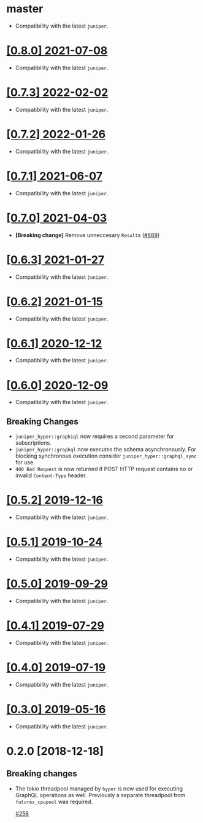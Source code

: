 # master

- Compatibility with the latest `juniper`.

# [[0.8.0] 2021-07-08](https://github.com/graphql-rust/juniper/releases/tag/juniper_hyper-0.8.0)

- Compatibility with the latest `juniper`.

# [[0.7.3] 2022-02-02](https://github.com/graphql-rust/juniper/releases/tag/juniper_hyper-v0.7.3)

- Compatibility with the latest `juniper`.

# [[0.7.2] 2022-01-26](https://github.com/graphql-rust/juniper/releases/tag/juniper_hyper-v0.7.2)

- Compatibility with the latest `juniper`.

# [[0.7.1] 2021-06-07](https://github.com/graphql-rust/juniper/releases/tag/juniper_hyper-0.7.1)

- Compatibility with the latest `juniper`.

# [[0.7.0] 2021-04-03](https://github.com/graphql-rust/juniper/releases/tag/juniper_hyper-0.7.0)

- **[Breaking change]** Remove unneccesary `Result`s ([#889](https://github.com/graphql-rust/juniper/pull/889))

# [[0.6.3] 2021-01-27](https://github.com/graphql-rust/juniper/releases/tag/juniper_hyper-0.6.3)

- Compatibility with the latest `juniper`.

# [[0.6.2] 2021-01-15](https://github.com/graphql-rust/juniper/releases/tag/juniper_hyper-0.6.2)

- Compatibility with the latest `juniper`.

# [[0.6.1] 2020-12-12](https://github.com/graphql-rust/juniper/releases/tag/juniper_hyper-0.6.1)

- Compatibility with the latest `juniper`.

# [[0.6.0] 2020-12-09](https://github.com/graphql-rust/juniper/releases/tag/juniper_hyper-0.6.0)

- Compatibility with the latest `juniper`.

## Breaking Changes

- `juniper_hyper::graphiql` now requires a second parameter for subscriptions.
- `juniper_hyper::graphql` now executes the schema asynchronously. For blocking synchronous execution consider `juniper_hyper::graphql_sync` for use.
- `400 Bad Request` is now returned if POST HTTP request contains no or invalid `Content-Type` header.

# [[0.5.2] 2019-12-16](https://github.com/graphql-rust/juniper/releases/tag/juniper_hyper-0.5.2)

- Compatibility with the latest `juniper`.

# [[0.5.1] 2019-10-24](https://github.com/graphql-rust/juniper/releases/tag/juniper_hyper-0.5.1)

- Compatibility with the latest `juniper`.

# [[0.5.0] 2019-09-29](https://github.com/graphql-rust/juniper/releases/tag/juniper_hyper-0.5.0)

- Compatibility with the latest `juniper`.

# [[0.4.1] 2019-07-29](https://github.com/graphql-rust/juniper/releases/tag/juniper_hyper-0.4.1)

- Compatibility with the latest `juniper`.

# [[0.4.0] 2019-07-19](https://github.com/graphql-rust/juniper/releases/tag/juniper_hyper-0.4.0)

- Compatibility with the latest `juniper`.

# [[0.3.0] 2019-05-16](https://github.com/graphql-rust/juniper/releases/tag/juniper_hyper-0.3.0)

- Compatibility with the latest `juniper`.

# 0.2.0 [2018-12-18]

## Breaking changes

- The tokio threadpool managed by `hyper` is now used for
  executing GraphQL operations as well. Previously a separate threadpool from `futures_cpupool` was required.

  [#256](https://github.com/graphql-rust/juniper/pull/256)
